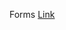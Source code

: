 Forms [Link](https://users.metropolia.fi/~aarojy/root/Web-sovelluskehitys_TX00EY23-3007/React/Forms/)
